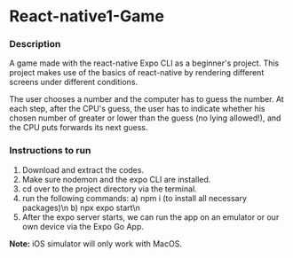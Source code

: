 # React-native1-Game

### Description
A game made with the react-native Expo CLI as a beginner's project. This project makes use of the basics of react-native by rendering different screens under different conditions.

The user chooses a number and the computer has to guess the number. At each step, after the CPU's guess, the user has to indicate whether his chosen number of greater or lower than the guess (no lying allowed!), and the CPU puts forwards its next guess.

### Instructions to run
1) Download and extract the codes.
2) Make sure nodemon and the expo CLI are installed.
3) cd over to the project directory via the terminal.
4) run the following commands:
    a) npm i (to install all necessary packages)\n
    b) npx expo start\n
5) After the expo server starts, we can run the app on an emulator or our own device via the Expo Go App.

**Note:** iOS simulator will only work with MacOS.
